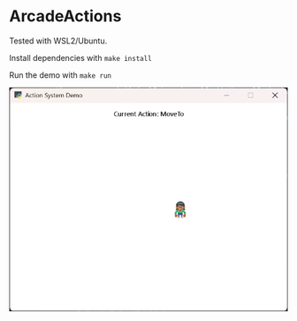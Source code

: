 # ArcadeActions
Tested with WSL2/Ubuntu.

Install dependencies with `make install`

Run the demo with `make run`

<img src="res/screenshot.png"/>
